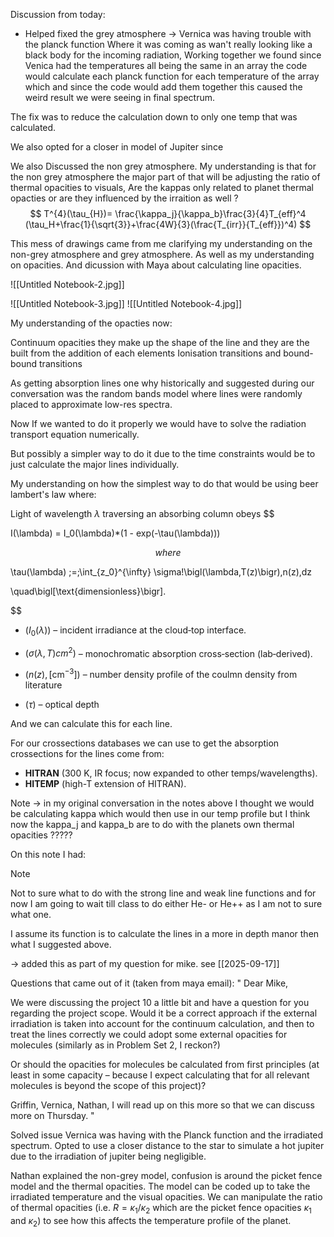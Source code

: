 Discussion from today:

- Helped fixed the grey atmosphere -> Vernica was having trouble with the planck function Where it was coming as wan't really looking like a black body for the incoming radiation, Working together we found since Venica had the temperatures all being the same in an array the code would calculate each planck function for each temperature of the array which and since the code would add them together  this caused the weird result we were seeing in final spectrum. 

The fix was to reduce the calculation down to only one temp that was calculated. 

We also opted for a closer in model of Jupiter since 


We also Discussed the non grey atmosphere. My understanding is that for the non grey atmosphere the major part of that will be adjusting the ratio of thermal opacities to visuals,
Are the kappas only related to planet thermal opacties or are they influenced by the irraition as well ? 
$$
T^{4}(\tau_{H})= \frac{\kappa_j}{\kappa_b}\frac{3}{4}T_{eff}^4 (\tau_H+\frac{1}{\sqrt{3}}+\frac{4W}{3}(\frac{T_{irr}}{T_{eff}})^4)
$$

This mess of drawings came from me clarifying my understanding on the non-grey atmosphere and grey atmosphere. As well as my understanding on opacities. And dicussion with Maya about calculating line opacities. 

![[Untitled Notebook-2.jpg]]

![[Untitled Notebook-3.jpg]]
![[Untitled Notebook-4.jpg]]

My understanding of the opacties now:

Continuum opacities they make up the shape of the line and they are the built from the addition of each elements Ionisation transitions and bound-bound transitions

As getting absorption lines one why historically and suggested during our conversation was the random bands model where lines were randomly placed to approximate low-res spectra.

Now If we wanted to do it properly we would have to solve the radiation transport equation numerically. 

But possibly a simpler way to do it due to the time constraints would be to just calculate the major lines individually. 

My understanding on how the simplest way to do that would be using beer lambert's law where: 

Light of wavelength $\lambda$ traversing an absorbing column obeys
$$

I(\lambda) = I_0(\lambda)*(1 - exp(-\tau(\lambda)))

$$
where
$$

\tau(\lambda) \;=\;\int_{z_0}^{\infty} \sigma\!\bigl(\lambda,T(z)\bigr)\,n(z)\,dz

\quad\bigl[\text{dimensionless}\bigr].

$$

* $( I_0(\lambda) )$ – incident irradiance at the cloud‑top interface.

* $( \sigma(\lambda,T) cm^{2})$ – monochromatic absorption cross‑section (lab‑derived).

* $( n(z) ,[\mathrm{cm^{-3}}] )$ – number density profile of the coulmn density from literature 

* $( \tau )$ – optical depth 

And we can calculate this for each line. 

For our crossections databases we can use to get the absorption crossections for the lines come from: 

- **HITRAN** (300 K, IR focus; now expanded to other temps/wavelengths).
- **HITEMP** (high-T extension of HITRAN).

Note -> in my original conversation in the notes above I thought we would be calculating kappa which would then use in our temp profile but I think now the kappa_j and kappa_b are to do with the planets own thermal opacities ????? 

On this note I had: 
>[!note]
>Not to sure what to do with the strong line and weak line functions and for now I am going to wait till class to do either He- or He++ as I am not to sure what one. 

I assume its function is to calculate the lines in a more in depth manor then what I suggested above. 

-> added this as part of my question for mike. see [[2025-09-17]]

Questions that came out of it (taken from maya email): 
"
Dear Mike,

We were discussing the project 10 a little bit and have a question for you regarding the project scope. Would it be a correct approach if the external irradiation is taken into account for the continuum calculation, and then to treat the lines correctly we could adopt some external opacities for molecules (similarly as in Problem Set 2, I reckon?)

Or should the opacities for molecules be calculated from first principles (at least in some capacity – because I expect calculating that for all relevant molecules is beyond the scope of this project)?

Griffin, Vernica, Nathan, I will read up on this more so that we can discuss more on Thursday.
"

Solved issue Vernica was having with the Planck function and the irradiated spectrum. Opted to use a closer distance to the star to simulate a hot jupiter due to the irradiation of jupiter being negligible.

Nathan explained the non-grey model, confusion is around the picket fence model and the thermal opacities. The model can be coded up to take the irradiated temperature and the visual opacities. We can manipulate the ratio of thermal opacities (i.e. $R = \kappa_1/\kappa_2$ which are the picket fence opacities $\kappa_1$ and $\kappa_2$) to see how this affects the temperature profile of the planet. 










